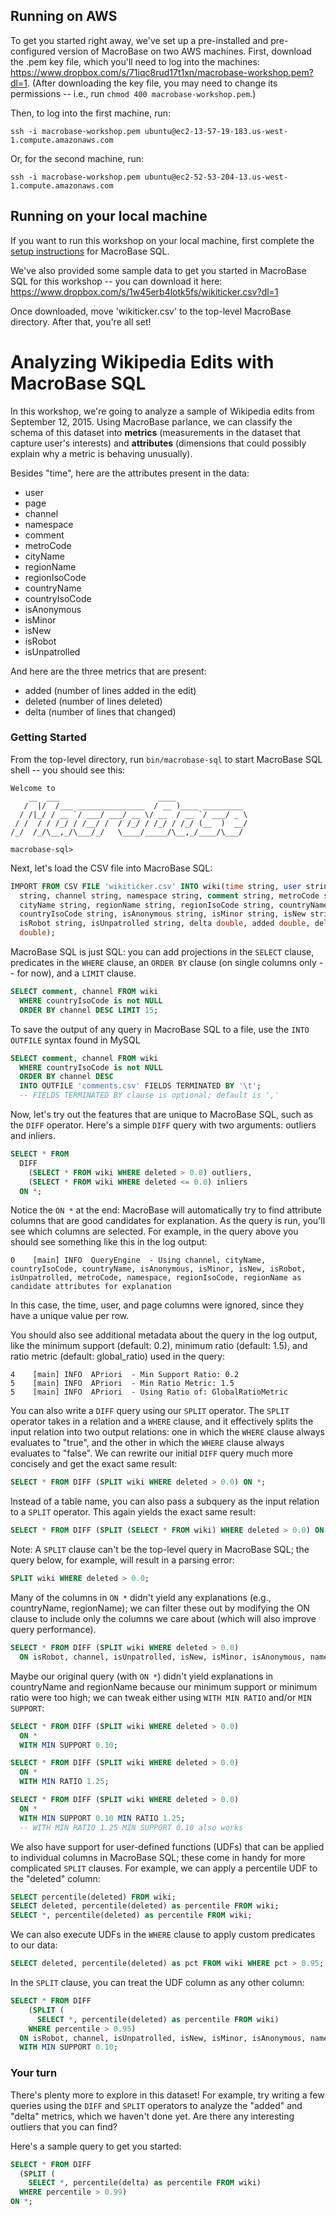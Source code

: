 ## Running on AWS

To get you started right away, we've set up a pre-installed and pre-configured
version of MacroBase on two AWS machines. First, download the .pem key file,
which you'll need to log into the machines: <https://www.dropbox.com/s/71iqc8rud17t1xn/macrobase-workshop.pem?dl=1>.
(After downloading the key file, you may need to change its permissions -- i.e., run `chmod 400 macrobase-workshop.pem`.)

Then, to log into the first machine, run:

```
ssh -i macrobase-workshop.pem ubuntu@ec2-13-57-19-183.us-west-1.compute.amazonaws.com
```

Or, for the second machine, run: 

```
ssh -i macrobase-workshop.pem ubuntu@ec2-52-53-204-13.us-west-1.compute.amazonaws.com
```

## Running on your local machine 

If you want to run this workshop on your local machine, first complete the
[setup instructions](/docs/sql/setup/) for MacroBase SQL.

We've also provided some sample data to get you started in MacroBase SQL for this
workshop -- you can download it here: 
<https://www.dropbox.com/s/1w45erb4lotk5fs/wikiticker.csv?dl=1>

Once downloaded, move 'wikiticker.csv' to the top-level MacroBase directory. After that, you're all set!

# Analyzing Wikipedia Edits with MacroBase SQL

In this workshop, we're going to analyze a sample of Wikipedia edits from
September 12, 2015.  Using MacroBase parlance, we can classify the schema of
this dataset into **metrics** (measurements in the dataset that capture user's
interests) and **attributes** (dimensions that could possibly explain why a metric
is behaving unusually).

Besides "time", here are the attributes present in the data:

- user
- page
- channel
- namespace
- comment
- metroCode
- cityName
- regionName
- regionIsoCode
- countryName
- countryIsoCode
- isAnonymous
- isMinor
- isNew
- isRobot
- isUnpatrolled

And here are the three metrics that are present:

* added   (number of lines added in the edit)
* deleted (number of lines deleted)
* delta   (number of lines that changed)

### Getting Started

From the top-level directory, run `bin/macrobase-sql` to start MacroBase
SQL shell -- you should see this:

```
Welcome to
    __  ___                      ____                
   /  |/  /___ _______________  / __ )____ _________ 
  / /|_/ / __ `/ ___/ ___/ __ \/ __  / __ `/ ___/ _ \
 / /  / / /_/ / /__/ /  / /_/ / /_/ / /_/ (__  )  __/
/_/  /_/\__,_/\___/_/   \____/_____/\__,_/____/\___/ 

macrobase-sql>
```

Next, let's load the CSV file into MacroBase SQL:

```sql
IMPORT FROM CSV FILE 'wikiticker.csv' INTO wiki(time string, user string, page
  string, channel string, namespace string, comment string, metroCode string,
  cityName string, regionName string, regionIsoCode string, countryName string,
  countryIsoCode string, isAnonymous string, isMinor string, isNew string,
  isRobot string, isUnpatrolled string, delta double, added double, deleted
  double);
```

MacroBase SQL is just SQL: you can add projections in the `SELECT` clause,
predicates in the `WHERE` clause, an `ORDER BY` clause (on single columns only -- for now),
and a `LIMIT` clause.

```sql
SELECT comment, channel FROM wiki
  WHERE countryIsoCode is not NULL
  ORDER BY channel DESC LIMIT 15;
```

To save the output of any query in MacroBase SQL to a file, use the `INTO
OUTFILE` syntax found in MySQL

```sql
SELECT comment, channel FROM wiki
  WHERE countryIsoCode is not NULL
  ORDER BY channel DESC
  INTO OUTFILE 'comments.csv' FIELDS TERMINATED BY '\t';
  -- FIELDS TERMINATED BY clause is optional; default is ','
```

Now, let's try out the features that are unique to MacroBase SQL, such as the `DIFF` operator.
Here's a simple `DIFF` query with two arguments: outliers and inliers.

```sql
SELECT * FROM
  DIFF
    (SELECT * FROM wiki WHERE deleted > 0.0) outliers,
    (SELECT * FROM wiki WHERE deleted <= 0.0) inliers
  ON *;
```
  
Notice the `ON *` at the end: MacroBase will automatically try to find
attribute columns that are good candidates for explanation. As the query is
run, you'll see which columns are selected. For example, in the query above
you should see something like this in the log output:

```
0    [main] INFO  QueryEngine  - Using channel, cityName, countryIsoCode, countryName, isAnonymous, isMinor, isNew, isRobot, isUnpatrolled, metroCode, namespace, regionIsoCode, regionName as candidate attributes for explanation
```

In this case, the time, user, and page columns were ignored, since they have
a unique value per row.

You should also see additional metadata about the query in the log output, 
like the minimum support (default: 0.2), minimum ratio (default: 1.5), and
ratio metric (default: global_ratio) used in the query:

```
4    [main] INFO  APriori  - Min Support Ratio: 0.2
5    [main] INFO  APriori  - Min Ratio Metric: 1.5
5    [main] INFO  APriori  - Using Ratio of: GlobalRatioMetric
```

You can also write a `DIFF` query using our `SPLIT` operator. The `SPLIT` operator
takes in a relation and a `WHERE` clause, and it effectively splits the input
relation into two output relations: one in which the `WHERE` clause always
evaluates to "true", and the other in which the `WHERE` clause always
evaluates to "false". We can rewrite our initial `DIFF` query much more concisely
and get the exact same result:

```sql
SELECT * FROM DIFF (SPLIT wiki WHERE deleted > 0.0) ON *;
```

Instead of a table name, you can also pass a subquery as the input relation
to a `SPLIT` operator. This again yields the exact same result:

```sql
SELECT * FROM DIFF (SPLIT (SELECT * FROM wiki) WHERE deleted > 0.0) ON *;
```

Note: A `SPLIT` clause can't be the top-level query in MacroBase SQL; the query below, for example, will result in a parsing error:

```sql
SPLIT wiki WHERE deleted > 0.0;
```

Many of the columns in `ON *` didn't yield any explanations (e.g.,
countryName, regionName); we can filter these out by modifying the ON
clause to include only the columns we care about (which will also improve
query performance).

```sql
SELECT * FROM DIFF (SPLIT wiki WHERE deleted > 0.0)
  ON isRobot, channel, isUnpatrolled, isNew, isMinor, isAnonymous, namespace;
```

Maybe our original query (with `ON *`) didn't yield explanations in
countryName and regionName because our minimum support or minimum ratio were
too high; we can tweak either using `WITH MIN RATIO` and/or `MIN SUPPORT`:

```sql
SELECT * FROM DIFF (SPLIT wiki WHERE deleted > 0.0)
  ON *
  WITH MIN SUPPORT 0.10;

SELECT * FROM DIFF (SPLIT wiki WHERE deleted > 0.0)
  ON *
  WITH MIN RATIO 1.25;

SELECT * FROM DIFF (SPLIT wiki WHERE deleted > 0.0)
  ON *
  WITH MIN SUPPORT 0.10 MIN RATIO 1.25;
  -- WITH MIN RATIO 1.25 MIN SUPPORT 0.10 also works
```

We also have support for user-defined functions (UDFs) that can be applied to
individual columns in MacroBase SQL; these come in handy for more complicated
`SPLIT` clauses. For example, we can apply a percentile UDF to the "deleted"
column:

```sql
SELECT percentile(deleted) FROM wiki;
SELECT deleted, percentile(deleted) as percentile FROM wiki;
SELECT *, percentile(deleted) as percentile FROM wiki;
```

We can also execute UDFs in the `WHERE` clause to apply custom predicates to our data:

```sql
SELECT deleted, percentile(deleted) as pct FROM wiki WHERE pct > 0.95;
```

In the `SPLIT` clause, you can treat the UDF column as any other column:
```sql
SELECT * FROM DIFF
    (SPLIT (
      SELECT *, percentile(deleted) as percentile FROM wiki)
    WHERE percentile > 0.95)
  ON isRobot, channel, isUnpatrolled, isNew, isMinor, isAnonymous, namespace
  WITH MIN SUPPORT 0.10;
```

### Your turn

There's plenty more to explore in this dataset! For example, try writing a
few queries using the `DIFF` and `SPLIT` operators to analyze the "added"
and "delta" metrics, which we haven't done yet. Are there any interesting
outliers that you can find?

Here's a sample query to get you started:

```sql
SELECT * FROM DIFF
  (SPLIT (
    SELECT *, percentile(delta) as percentile FROM wiki)
  WHERE percentile > 0.99)
ON *;
```

